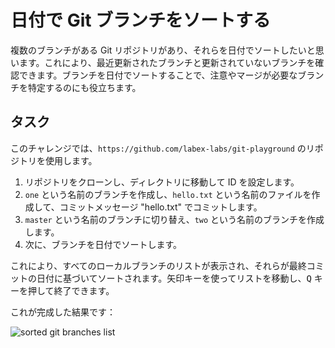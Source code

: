 # 日付で Git ブランチをソートする

複数のブランチがある Git リポジトリがあり、それらを日付でソートしたいと思います。これにより、最近更新されたブランチと更新されていないブランチを確認できます。ブランチを日付でソートすることで、注意やマージが必要なブランチを特定するのにも役立ちます。

## タスク

このチャレンジでは、`https://github.com/labex-labs/git-playground` のリポジトリを使用します。

1. リポジトリをクローンし、ディレクトリに移動して ID を設定します。
2. `one` という名前のブランチを作成し、`hello.txt` という名前のファイルを作成して、コミットメッセージ "hello.txt" でコミットします。
3. `master` という名前のブランチに切り替え、`two` という名前のブランチを作成します。
4. 次に、ブランチを日付でソートします。

これにより、すべてのローカルブランチのリストが表示され、それらが最終コミットの日付に基づいてソートされます。矢印キーを使ってリストを移動し、<kbd>Q</kbd> キーを押して終了できます。

これが完成した結果です：

![sorted git branches list](../assets/challenge-sort-branches-by-date.png)
